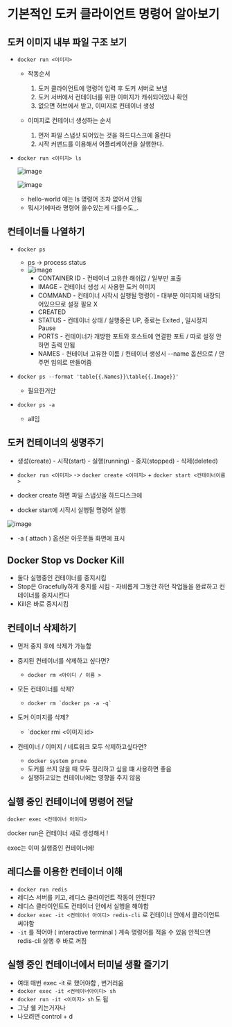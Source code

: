 # 기본적인 도커 클라이언트 명령어 알아보기

## 도커 이미지 내부 파일 구조 보기

* `docker run <이미지>`

  * 작동순서
    1. 도커 클라이언트에 명령어 입력 후 도커 서버로 보냄
    2. 도커 서버에서 컨테이너를 위한 이미지가 캐쉬되어있나 확인
    3. 없으면 허브에서 받고, 이미지로 컨테이너 생성

  * 이미지로 컨테이너 생성하는 순서
    1. 먼저 파일 스냅샷 되어있는 것을 하드디스크에 올린다
    2. 시작 커맨드를 이용해서 어플리케이션을 실행한다.

* `docker run <이미지> ls`

  ![image](https://user-images.githubusercontent.com/26623194/129467981-72ccf580-f9d8-4406-a95d-3b00c43a14e5.png)

  ![image](https://user-images.githubusercontent.com/26623194/129467998-8805071a-f3c5-42d6-ac96-4c5b921805eb.png)

  * hello-world 에는 ls 명령어 조차 없어서 안됨
  * 뭐시기에따라 명령어 쓸수있는게 다를수도,,.



## 컨테이너들 나열하기

* `docker ps`
  * ps -> process status
  * ![image](https://user-images.githubusercontent.com/26623194/129468058-4e71749d-9367-4d7a-9f01-725ec5d52726.png)
    * CONTAINER ID - 컨테이너 고유한 해쉬값 / 일부만 표출
    * IMAGE - 컨테이너 생성 시 사용한 도커 이미지
    * COMMAND - 컨테이너 시작시 실행될 명령어 - 대부분 이미지에 내장되어있으므로 설정 필요 X
    * CREATED 
    * STATUS - 컨테이너 상태 / 실행중은 UP, 종료는 Exited , 일시정지 Pause
    * PORTS - 컨테이너가 개방한 포트와 호스트에 연결한 포트 / 따로 설정 안하면 출력 안됨
    * NAMES - 컨테이너 고유한 이름 / 컨테이너 생성시 --name 옵션으로 / 안주면 임의로 만들어줌
* `docker ps --format 'table{{.Names}}\table{{.Image}}'`
  * 필요한거만

* `docker ps -a`
  * all임 

## 도커 컨테이너의 생명주기

* 생성(create) - 시작(start) - 실행(running) - 중지(stopped) - 삭제(deleted)

* `docker run <이미지>` -> `docker create <이미지>` + `docker start <컨테이너이름>`
* docker create 하면 파일 스냅샷을 하드디스크에
* docker start에 시작시 실행될 명령어 실행

![image](https://user-images.githubusercontent.com/26623194/129468205-0316623e-0949-40aa-87de-c8d4039bb929.png)

* -a ( attach ) 옵션은 아웃풋들 화면에 표시



## Docker Stop vs Docker Kill

* 둘다 실행중인 컨테이너를 중지시킴
* Stop은 Gracefully하게 중지를 시킴 - 자비롭게 그동안 하던 작업들을 완료하고 컨테이너를 중지시킨다
* Kill은 바로 중지시킴

## 컨테이너 삭제하기

* 먼저 중지 후에 삭제가 가능함

* 중지된 컨테이너를 삭제하고 싶다면?

  * `docker rm <아이디 / 이름 > `

* 모든 컨테이너를 삭제?

  * ```
    docker rm `docker ps -a -q`
    ```

* 도커 이미지를 삭제?

  * `docker rmi <이미지 id>

* 컨테이너 / 이미지 / 네트워크 모두 삭제하고싶다면?

  * `docker system prune`
  * 도커를 쓰지 않을 때 모두 정리하고 싶을 떄 사용하면 좋음
  * 실행하고있는 컨테이너에는 영향을 주지 않음

## 실행 중인 컨테이너에 명령어 전달

`docker exec <컨테이너 아이디>`

docker run은 컨테이너 새로 생성해서 !

exec는 이미 실행중인 컨테이너에!



## 레디스를 이용한 컨테이너 이해

* `docker run redis`
* 레디스 서버를 키고, 레디스 클라이언트 작동이 안된다? 
* 레디스 클라이언트도 컨테이너 안에서 실행을 해야함
* `docker exec -it <컨테이너 아이디> redis-cli`  로 컨테이너 안에서 클라이언트 써야함
* `-it` 를 적어야 ( interactive terminal ) 계속 명령어를 적을 수 있음 안적으면 redis-cli 실행 후 바로 꺼짐

## 실행 중인 컨테이너에서 터미널 생활 즐기기

* 여태 매번 exec -it 로 했어야함 , 번거러움
* `docker exec -it <컨테이너아이디> sh`
* `docker run -it <이미지> sh` 도 됨
* 그냥 쉘 키는거자나
* 나오려면 control + d